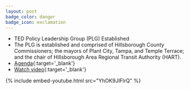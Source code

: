 ```yaml
---
layout: post
badge_color: danger
badge_icon: exclamation
---
```


* TED Policy Leadership Group (PLG) Established
* The PLG is established and comprised of Hillsborough County Commissioners; the mayors of Plant City, Tampa, and Temple Terrace; and the chair of Hillsborough Area Regional Transit Authority (HART).  
* [Agenda](http://www.hillsboroughcounty.org/DocumentCenter/View/16808){:target='_blank'}
* [Watch video](http://65.49.32.144/Hillsborough/7253585a-c22d-4af8-a4c9-58111a6a7021/Econ_Econ_Policy_Group_Mtg_05_22_2013_PM/presentation_file/mgpresenter.html?Stream=low){:target='_blank'}

{% include embed-youtube.html src="YhOK9JlFlrQ" %}
